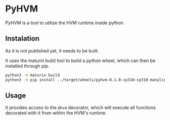 # PyHVM

PyHVM is a tool to utilize the HVM runtime inside python.

## Instalation

As it is not published yet, it needs to be built.

It uses the maturin build tool to build a python wheel, which can then be installed through pip.
```sh
python3 -m maturin build
python3 -m pip install ../target/wheels/pyhvm-0.1.0-cp310-cp310-manylinux_2_34_x86_64.whl  --force-reinstall
```

## Usage

It provides access to the `@hvm` decorator, which will execute all functions decorated with it from within the HVM's runtime.
